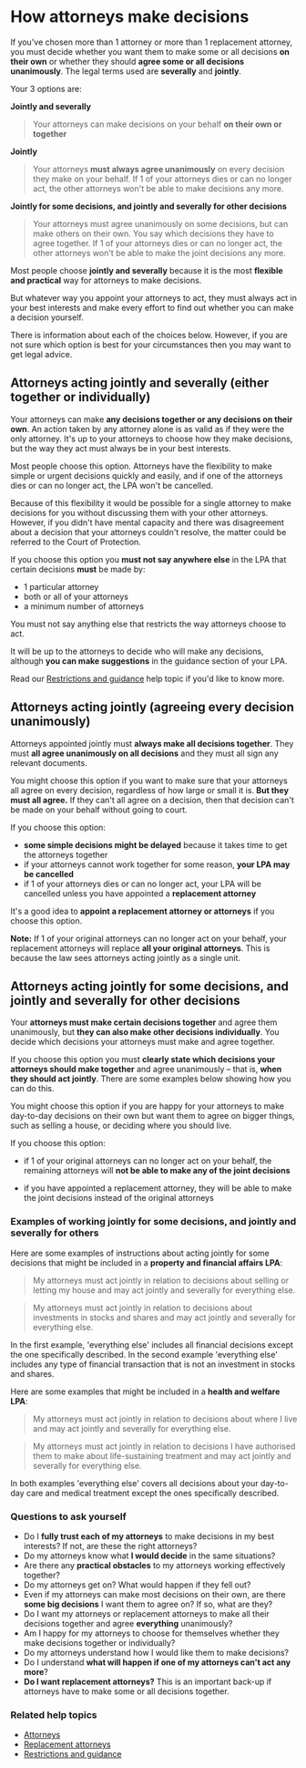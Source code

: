 # How attorneys make decisions

If you've chosen  more than 1 attorney or more than 1 replacement attorney, you must decide whether you want them to make some or all decisions **on their own** or whether they should **agree some or all decisions unanimously**. The legal terms used are **severally** and **jointly**.

Your 3 options are:

**Jointly and severally**
> Your attorneys can make decisions on your behalf **on their own or together**

**Jointly**
> Your attorneys **must always agree unanimously** on every decision they make on your behalf. If 1 of your attorneys dies or can no longer act, the other attorneys won't be able to make decisions any more.

**Jointly for some decisions, and jointly and severally for other decisions**
> Your attorneys must agree unanimously on some decisions, but can make others on their own. You say which decisions they have to agree together. If 1 of your attorneys dies or can no longer act, the other attorneys won't be able to make the joint decisions any more.

Most people choose **jointly and severally** because it is the most **flexible and practical** way for attorneys to make decisions.

But whatever way you appoint your attorneys to act, they must always act in your best interests and make every effort to find out whether you can make a decision yourself.

There is information about each of the choices below. However, if you are not sure which option is best for your circumstances then you may want to get legal advice.

## Attorneys acting jointly and severally (either together or individually)

Your attorneys can make **any decisions together or any decisions on their own**. An action taken by any attorney alone is as valid as if they were the only attorney. It's up to your attorneys to choose how they make decisions, but the way they act must always be in your best interests.

Most people choose this option. Attorneys have the flexibility to make simple or urgent decisions quickly and easily, and if one of the attorneys dies or can no longer act, the LPA won't be cancelled.

Because of this flexibility it would be possible for a single attorney to make decisions for you without discussing them with your other attorneys. However, if you didn't have mental capacity and there was disagreement about a decision that your attorneys couldn't resolve, the matter could be referred to the Court of Protection.

If you choose this option you **must not say anywhere else** in the LPA that certain decisions **must** be made by:

* 1 particular attorney
* both or all of your attorneys
* a minimum number of attorneys

You must not say anything else that restricts the way attorneys choose to act.

It will be up to the attorneys to decide who will make any decisions, although **you can make suggestions** in the guidance section of your LPA.

Read our [Restrictions and guidance](/help/#topic-restrictions-and-guidance) help topic if you'd like to know more.

## Attorneys acting jointly (agreeing every decision unanimously)

Attorneys appointed jointly must **always make all decisions together**. They must **all agree unanimously on all decisions** and they must all sign any relevant documents.

You might choose this option if you want to make sure that your attorneys all agree on every decision, regardless of how large or small it is. **But they must all agree.** If they can't all agree on a decision, then that decision can't be made on your behalf without going to court.

If you choose this option:

* **some simple decisions might be delayed** because it takes time to get the attorneys together
* if your attorneys cannot work together for some reason, **your LPA may be cancelled**
* if 1 of your attorneys dies or can no longer act, your LPA will be cancelled unless you have appointed a **replacement attorney**

It's a good idea to **appoint a replacement attorney or attorneys** if you choose this option.

**Note:** If 1 of your original attorneys can no longer act on your behalf, your replacement attorneys will replace **all your original attorneys**. This is because the law sees attorneys acting jointly as a single unit.

## Attorneys acting jointly for some decisions, and jointly and severally for other decisions

Your **attorneys must make certain decisions together** and agree them unanimously, but **they can also make other decisions individually**. You decide which decisions your attorneys must make and agree together.

If you choose this option you must **clearly state which decisions your attorneys should make together** and agree unanimously – that is, **when they should act jointly**. There are some examples below showing how you can do this.

You might choose this option if you are happy for your attorneys to make day-to-day decisions on their own but want them to agree on bigger things, such as selling a house, or deciding where you should live.

If you choose this option:

* if 1 of your original attorneys can no longer act on your behalf, the remaining attorneys will **not be able to make any of the joint decisions**

* if you have appointed a replacement attorney, they will be able to make the joint decisions instead of the original attorneys


### Examples of working jointly for some decisions, and jointly and severally for others

Here are some examples of instructions about acting jointly for some decisions that might be included in a **property and financial affairs LPA**:

> My attorneys must act jointly in relation to decisions about selling or letting my house and may act jointly and severally for everything else.

> My attorneys must act jointly in relation to decisions about investments in stocks and shares and may act jointly and severally for everything else.

In the first example, 'everything else' includes all financial decisions except the one specifically described.
In the second example 'everything else' includes any type of financial transaction that is not an investment in stocks and shares.

Here are some examples that might be included in a **health and welfare LPA**:

> My attorneys must act jointly in relation to decisions about where I live and may act jointly and severally for everything else.

> My attorneys must act jointly in relation to decisions I have authorised them to make about life-sustaining treatment and may act jointly and severally for everything else.

In both examples 'everything else' covers all decisions about your day-to-day care and medical treatment except the ones specifically described.

### Questions to ask yourself
* Do I **fully trust each of my attorneys** to make decisions in my best interests? If not, are these the right attorneys?
* Do my attorneys know what **I would decide** in the same situations?
* Are there any **practical obstacles** to my attorneys working effectively together?
* Do my attorneys get on? What would happen if they fell out?
* Even if my attorneys can make most decisions on their own, are there **some big decisions** I want them to agree on? If so, what are they?
* Do I want my attorneys or replacement attorneys to make all their decisions together and agree **everything** unanimously?
* Am I happy for my attorneys to choose for themselves whether they make decisions together or individually?
* Do my attorneys understand how I would like them to make decisions?
* Do I understand **what will happen if one of my attorneys can't act any more**?
* **Do I want replacement attorneys?** This is an important back-up if attorneys have to make some or all decisions together.

### Related help topics
* [Attorneys](/help/#topic-attorneys)
* [Replacement attorneys](/help/#topic-replacement-attorneys)
* [Restrictions and guidance](/help/#topic-restrictions-and-guidance)


